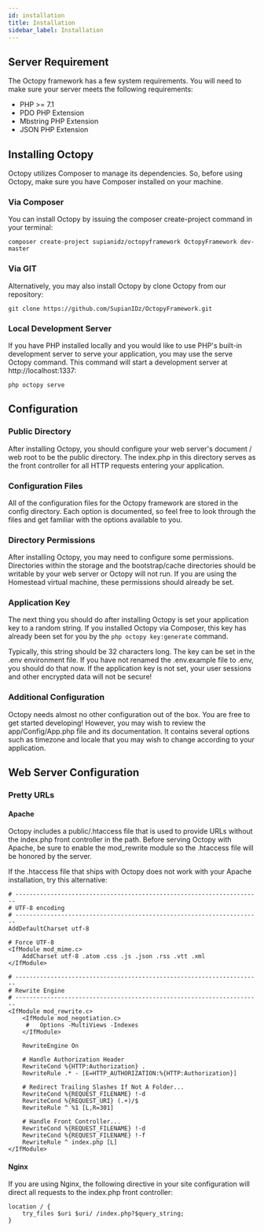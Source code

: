 ```yaml
---
id: installation
title: Installation
sidebar_label: Installation
---
```


## Server Requirement

The Octopy framework has a few system requirements. You will need to make sure your server meets the following requirements:

* PHP >= 7.1
* PDO PHP Extension
* Mbstring PHP Extension
* JSON PHP Extension

## Installing Octopy
Octopy utilizes Composer to manage its dependencies. So, before using Octopy, make sure you have Composer installed on your machine.

### Via Composer
You can install Octopy by issuing the composer create-project command in your terminal:

`composer create-project supianidz/octopyframework OctopyFramework dev-master`

### Via GIT
Alternatively, you may also install Octopy by clone Octopy from our repository:

`git clone https://github.com/SupianIDz/OctopyFramework.git`

### Local Development Server
If you have PHP installed locally and you would like to use PHP's built-in development server to serve your application, you may use the serve Octopy command. This command will start a development server at http://localhost:1337:

``php octopy serve``

## Configuration
### Public Directory

After installing Octopy, you should configure your web server's document / web root to be the public directory. The index.php in this directory serves as the front controller for all HTTP requests entering your application.

### Configuration Files

All of the configuration files for the Octopy framework are stored in the config directory. Each option is documented, so feel free to look through the files and get familiar with the options available to you.

### Directory Permissions

After installing Octopy, you may need to configure some permissions. Directories within the storage and the bootstrap/cache directories should be writable by your web server or Octopy will not run. If you are using the Homestead virtual machine, these permissions should already be set.

### Application Key

The next thing you should do after installing Octopy is set your application key to a random string. If you installed Octopy via Composer, this key has already been set for you by the `php octopy key:generate` command.

Typically, this string should be 32 characters long. The key can be set in the .env environment file. If you have not renamed the .env.example file to .env, you should do that now. If the application key is not set, your user sessions and other encrypted data will not be secure!

### Additional Configuration

Octopy needs almost no other configuration out of the box. You are free to get started developing! However, you may wish to review the app/Config/App.php file and its documentation. It contains several options such as timezone and locale that you may wish to change according to your application.

## Web Server Configuration
### Pretty URLs
#### Apache

Octopy includes a public/.htaccess file that is used to provide URLs without the index.php front controller in the path. Before serving Octopy with Apache, be sure to enable the mod_rewrite module so the .htaccess file will be honored by the server.

If the .htaccess file that ships with Octopy does not work with your Apache installation, try this alternative:

```
# ----------------------------------------------------------------------
# UTF-8 encoding
# ----------------------------------------------------------------------
AddDefaultCharset utf-8

# Force UTF-8
<IfModule mod_mime.c>
    AddCharset utf-8 .atom .css .js .json .rss .vtt .xml
</IfModule>

# ----------------------------------------------------------------------
# Rewrite Engine
# ----------------------------------------------------------------------
<IfModule mod_rewrite.c>
    <IfModule mod_negotiation.c>
     #   Options -MultiViews -Indexes
    </IfModule>

    RewriteEngine On

    # Handle Authorization Header
    RewriteCond %{HTTP:Authorization} .
    RewriteRule .* - [E=HTTP_AUTHORIZATION:%{HTTP:Authorization}]

    # Redirect Trailing Slashes If Not A Folder...
    RewriteCond %{REQUEST_FILENAME} !-d
    RewriteCond %{REQUEST_URI} (.+)/$
    RewriteRule ^ %1 [L,R=301]

    # Handle Front Controller...
    RewriteCond %{REQUEST_FILENAME} !-d
    RewriteCond %{REQUEST_FILENAME} !-f
    RewriteRule ^ index.php [L]
</IfModule>

```

#### Nginx

If you are using Nginx, the following directive in your site configuration will direct all requests to the index.php front controller:

```
location / {
    try_files $uri $uri/ /index.php?$query_string;
}
```